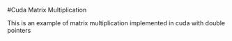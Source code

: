 #Cuda Matrix Multiplication

This is an example of matrix multiplication implemented in cuda with double pointers

